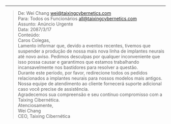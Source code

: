
---

> De: Wei Chang <wei@taixingcybernetics.com>  
> Para: Todos os Funcionários <all@taixingcybernetics.com>  
> Assunto: Anúncio Urgente  
> Data: 2087/3/17  
> Conteúdo:  
> Caros Colegas,  
> Lamento informar que, devido a eventos recentes, tivemos que suspender a produção de nossa mais nova linha de implantes neurais até novo aviso. Pedimos desculpas por qualquer inconveniente que isso possa causar e garantimos que estamos trabalhando incansavelmente nos bastidores para resolver a questão.  
> Durante este período, por favor, redirecione todos os pedidos relacionados a implantes neurais para nossos modelos mais antigos. Nossa equipe de atendimento ao cliente fornecerá suporte adicional caso você precise de assistência.  
> Agradecemos sua compreensão e seu contínuo compromisso com a Taixing Cibernética.  
> Atenciosamente,  
> Wei Chang  
> CEO, Taixing Cibernética
